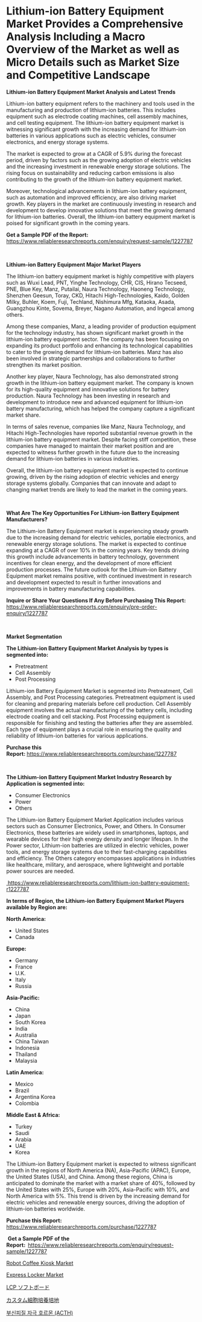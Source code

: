 <p><h1>Lithium-ion Battery Equipment Market Provides a Comprehensive Analysis Including a Macro Overview of the Market as well as Micro Details such as Market Size and Competitive Landscape</h1></p><p><strong>Lithium-ion Battery Equipment Market Analysis and Latest Trends</strong></p>
<p><p>Lithium-ion battery equipment refers to the machinery and tools used in the manufacturing and production of lithium-ion batteries. This includes equipment such as electrode coating machines, cell assembly machines, and cell testing equipment. The lithium-ion battery equipment market is witnessing significant growth with the increasing demand for lithium-ion batteries in various applications such as electric vehicles, consumer electronics, and energy storage systems.</p><p>The market is expected to grow at a CAGR of 5.9% during the forecast period, driven by factors such as the growing adoption of electric vehicles and the increasing investment in renewable energy storage solutions. The rising focus on sustainability and reducing carbon emissions is also contributing to the growth of the lithium-ion battery equipment market. </p><p>Moreover, technological advancements in lithium-ion battery equipment, such as automation and improved efficiency, are also driving market growth. Key players in the market are continuously investing in research and development to develop innovative solutions that meet the growing demand for lithium-ion batteries. Overall, the lithium-ion battery equipment market is poised for significant growth in the coming years.</p></p>
<p><strong>Get a Sample PDF of the Report:&nbsp;</strong> <a href="https://www.reliableresearchreports.com/enquiry/request-sample/1227787">https://www.reliableresearchreports.com/enquiry/request-sample/1227787</a></p>
<p>&nbsp;</p>
<p><strong>Lithium-ion Battery Equipment Major Market Players</strong></p>
<p><p>The lithium-ion battery equipment market is highly competitive with players such as Wuxi Lead, PNT, Yinghe Technology, CHR, CIS, Hirano Tecseed, PNE, Blue Key, Manz, Putailai, Naura Technology, Haoneng Technology, Shenzhen Geesun, Toray, CKD, Hitachi High-Technologies, Kaido, Golden Milky, Buhler, Koem, Fuji, Techland, Nishimura Mfg, Kataoka, Asada, Guangzhou Kinte, Sovema, Breyer, Nagano Automation, and Ingecal among others.</p><p>Among these companies, Manz, a leading provider of production equipment for the technology industry, has shown significant market growth in the lithium-ion battery equipment sector. The company has been focusing on expanding its product portfolio and enhancing its technological capabilities to cater to the growing demand for lithium-ion batteries. Manz has also been involved in strategic partnerships and collaborations to further strengthen its market position.</p><p>Another key player, Naura Technology, has also demonstrated strong growth in the lithium-ion battery equipment market. The company is known for its high-quality equipment and innovative solutions for battery production. Naura Technology has been investing in research and development to introduce new and advanced equipment for lithium-ion battery manufacturing, which has helped the company capture a significant market share.</p><p>In terms of sales revenue, companies like Manz, Naura Technology, and Hitachi High-Technologies have reported substantial revenue growth in the lithium-ion battery equipment market. Despite facing stiff competition, these companies have managed to maintain their market position and are expected to witness further growth in the future due to the increasing demand for lithium-ion batteries in various industries.</p><p>Overall, the lithium-ion battery equipment market is expected to continue growing, driven by the rising adoption of electric vehicles and energy storage systems globally. Companies that can innovate and adapt to changing market trends are likely to lead the market in the coming years.</p></p>
<p>&nbsp;</p>
<p><strong>What Are The Key Opportunities For Lithium-ion Battery Equipment Manufacturers?</strong></p>
<p><p>The Lithium-ion Battery Equipment market is experiencing steady growth due to the increasing demand for electric vehicles, portable electronics, and renewable energy storage solutions. The market is expected to continue expanding at a CAGR of over 10% in the coming years. Key trends driving this growth include advancements in battery technology, government incentives for clean energy, and the development of more efficient production processes. The future outlook for the Lithium-ion Battery Equipment market remains positive, with continued investment in research and development expected to result in further innovations and improvements in battery manufacturing capabilities.</p></p>
<p><strong>Inquire or Share Your Questions If Any Before Purchasing This Report:</strong> <a href="https://www.reliableresearchreports.com/enquiry/pre-order-enquiry/1227787">https://www.reliableresearchreports.com/enquiry/pre-order-enquiry/1227787</a></p>
<p>&nbsp;</p>
<p><strong>Market Segmentation</strong></p>
<p><strong>The Lithium-ion Battery Equipment Market Analysis by types is segmented into:</strong></p>
<p><ul><li>Pretreatment</li><li>Cell Assembly</li><li>Post Processing</li></ul></p>
<p><p>Lithium-ion Battery Equipment Market is segmented into Pretreatment, Cell Assembly, and Post Processing categories. Pretreatment equipment is used for cleaning and preparing materials before cell production. Cell Assembly equipment involves the actual manufacturing of the battery cells, including electrode coating and cell stacking. Post Processing equipment is responsible for finishing and testing the batteries after they are assembled. Each type of equipment plays a crucial role in ensuring the quality and reliability of lithium-ion batteries for various applications.</p></p>
<p><strong>Purchase this Report:&nbsp;</strong><a href="https://www.reliableresearchreports.com/purchase/1227787">https://www.reliableresearchreports.com/purchase/1227787</a></p>
<p>&nbsp;</p>
<p><strong>The Lithium-ion Battery Equipment Market Industry Research by Application is segmented into:</strong></p>
<p><ul><li>Consumer Electronics</li><li>Power</li><li>Others</li></ul></p>
<p><p>The Lithium-ion Battery Equipment Market Application includes various sectors such as Consumer Electronics, Power, and Others. In Consumer Electronics, these batteries are widely used in smartphones, laptops, and wearable devices for their high energy density and longer lifespan. In the Power sector, Lithium-ion batteries are utilized in electric vehicles, power tools, and energy storage systems due to their fast-charging capabilities and efficiency. The Others category encompasses applications in industries like healthcare, military, and aerospace, where lightweight and portable power sources are needed.</p></p>
<p><a href="https://www.reliableresearchreports.com/lithium-ion-battery-equipment-r1227787">&nbsp;https://www.reliableresearchreports.com/lithium-ion-battery-equipment-r1227787</a></p>
<p><strong>In terms of Region, the Lithium-ion Battery Equipment Market Players available by Region are:</strong></p>
<p>
    <p> <strong> North America: </strong>
        <ul>
            <li>United States</li>
            <li>Canada</li>
        </ul>
        </p> 
    <p> <strong> Europe: </strong>
        <ul>
            <li>Germany</li>
            <li>France</li>
            <li>U.K.</li>
            <li>Italy</li>
            <li>Russia</li>
        </ul>
        </p> 
    <p> <strong> Asia-Pacific: </strong>
        <ul>
            <li>China</li>
            <li>Japan</li>
            <li>South Korea</li>
            <li>India</li>
            <li>Australia</li>
            <li>China Taiwan</li>
            <li>Indonesia</li>
            <li>Thailand</li>
            <li>Malaysia</li>
        </ul>
        </p> 
    <p> <strong> Latin America: </strong>
        <ul>
            <li>Mexico</li>
            <li>Brazil</li>
            <li>Argentina Korea</li>
            <li>Colombia</li>
        </ul>
        </p> 
    <p> <strong> Middle East & Africa: </strong>
        <ul>
            <li>Turkey</li>
            <li>Saudi</li>
            <li>Arabia</li>
            <li>UAE</li>
            <li>Korea</li>
        </ul>
    </p>
    </p>
<p><p>The Lithium-ion Battery Equipment market is expected to witness significant growth in the regions of North America (NA), Asia-Pacific (APAC), Europe, the United States (USA), and China. Among these regions, China is anticipated to dominate the market with a market share of 40%, followed by the United States with 25%, Europe with 20%, Asia-Pacific with 10%, and North America with 5%. This trend is driven by the increasing demand for electric vehicles and renewable energy sources, driving the adoption of lithium-ion batteries worldwide.</p></p>
<p><strong>Purchase this Report: </strong><a href="https://www.reliableresearchreports.com/purchase/1227787">https://www.reliableresearchreports.com/purchase/1227787</a></p>
<p>&nbsp;<strong>Get a Sample PDF of the Report:&nbsp;&nbsp;</strong><a href="https://www.reliableresearchreports.com/enquiry/request-sample/1227787">https://www.reliableresearchreports.com/enquiry/request-sample/1227787</a></p>
<p><strong></strong></p>
<p><p><a href="https://github.com/Airanohannonzb68e5pb53oc1/Market-Research-Report-List-3/blob/main/robot-coffee-kiosk-market.md">Robot Coffee Kiosk Market</a></p><p><a href="https://github.com/DarrenSipes1990/Market-Research-Report-List-1/blob/main/express-locker-market.md">Express Locker Market</a></p><p><a href="https://github.com/nxboeu02965442/Market-Research-Report-List-2/blob/main/4504344163152.md">LCP ソフトボード</a></p><p><a href="https://github.com/SimeonBode1/Market-Research-Report-List-1/blob/main/1865012163151.md">カスタム細胞培養培地</a></p><p><a href="https://github.com/wallacBahrtyinger567686/Market-Research-Report-List-2/blob/main/7622906175587.md">부신피질 자극 호르몬 (ACTH)</a></p></p>